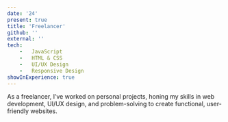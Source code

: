 ```yaml
---
date: '24'
present: true
title: 'Freelancer'
github: ''
external: ''
tech: 
    -   JavaScript
    -   HTML & CSS
    -   UI/UX Design
    -   Responsive Design
showInExperience: true
---
```


As a freelancer, I’ve worked on personal projects, honing my skills in web development, UI/UX design, and problem-solving to create functional, user-friendly websites.
